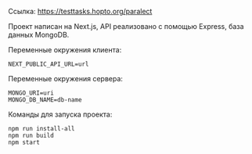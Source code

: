 Ссылка: https://testtasks.hopto.org/paralect

Проект написан на Next.js, API реализовано с помощью Express, база данных MongoDB.

Переменные окружения клиента:

```
NEXT_PUBLIC_API_URL=url
```

Переменные окружения сервера:

```
MONGO_URI=uri
MONGO_DB_NAME=db-name
```

Команды для запуска проекта:

```
npm run install-all
npm run build
npm start
```
